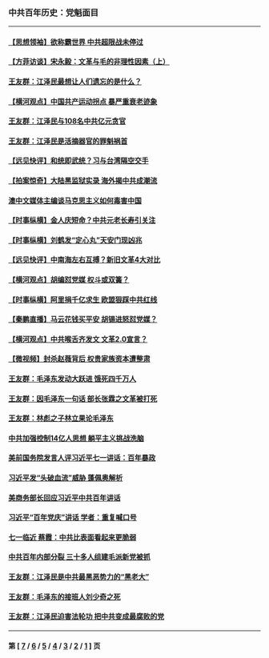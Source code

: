 ### 中共百年历史：党魁面目
---
#### [【思想领袖】欲称霸世界 中共超限战未停过](../../pages/nf1176107/n13745142.md?01010430) 
#### [【方菲访谈】宋永毅：文革与毛的非理性因素（上）](../../pages/nf1176107/n13469956.md?01010430) 
#### [王友群：江泽民最想让人们遗忘的是什么？](../../pages/nf1176107/n13408949.md?01010430) 
#### [【横河观点】中国共产运动拐点 暴严重衰老迹象](../../pages/nf1176107/n13388333.md?01010430) 
#### [王友群：江泽民与108名中共亿元贪官](../../pages/nf1176107/n13352358.md?01010430) 
#### [王友群：江泽民是活摘器官的罪魁祸首](../../pages/nf1176107/n13336903.md?01010430) 
#### [【远见快评】和统即武统？习与台湾隔空交手](../../pages/nf1176107/n13297739.md?01010430) 
#### [【拍案惊奇】大陆黑监狱实录 海外揭中共成潮流](../../pages/nf1176107/n13288853.md?01010430) 
#### [澳中文媒体主编谈马克思主义如何毒害中国](../../pages/nf1176107/n13257387.md?01010430) 
#### [【时事纵横】金人庆短命？中共元老长寿引关注](../../pages/nf1176107/n13217934.md?01010430) 
#### [【时事纵横】刘鹤发“定心丸”天安门现凶兆](../../pages/nf1176107/n13215416.md?01010430) 
#### [【远见快评】中南海左右互搏？新旧文革4大对比](../../pages/nf1176107/n13214745.md?01010430) 
#### [【横河观点】胡编怼党媒 权斗或双簧？](../../pages/nf1176107/n13210864.md?01010430) 
#### [【时事纵横】阿里捐千亿求生 欧盟狠踩中共红线](../../pages/nf1176107/n13206431.md?01010430) 
#### [【秦鹏直播】马云花钱买平安 胡锡进怒怼党媒？](../../pages/nf1176107/n13206392.md?01010430) 
#### [【横河观点】中共喉舌齐发文 文革2.0宣言？](../../pages/nf1176107/n13201248.md?01010430) 
#### [【微视频】封杀赵薇背后 权贵家族资本遭整肃](../../pages/nf1176107/n13197798.md?01010430) 
#### [王友群：毛泽东发动大跃进 饿死四千万人](../../pages/nf1176107/n13177158.md?01010430) 
#### [王友群：因毛泽东一句话 部长张霖之文革被打死](../../pages/nf1176107/n13161711.md?01010430) 
#### [王友群：林彪之子林立果论毛泽东](../../pages/nf1176107/n13128622.md?01010430) 
#### [中共加强控制14亿人思想 躺平主义挑战洗脑](../../pages/nf1176107/n13094299.md?01010430) 
#### [美前国务院发言人评习近平七一讲话：百年暴政](../../pages/nf1176107/n13066986.md?01010430) 
#### [习近平发“头破血流”威胁 蓬佩奥解析](../../pages/nf1176107/n13063604.md?01010430) 
#### [美商务部长回应习近平中共百年讲话](../../pages/nf1176107/n13062903.md?01010430) 
#### [习近平“百年党庆”讲话 学者：重复喊口号](../../pages/nf1176107/n13061411.md?01010430) 
#### [七一临近 蔡霞：中共比表面看起来更脆弱](../../pages/nf1176107/n13056418.md?01010430) 
#### [中共百年内部分裂 三十多人组建毛派新党被抓](../../pages/nf1176107/n13044023.md?01010430) 
#### [王友群：江泽民是中共最黑恶势力的“黑老大”](../../pages/nf1176107/n13022180.md?01010430) 
#### [王友群：毛泽东的接班人刘少奇之死](../../pages/nf1176107/n12991772.md?01010430) 
#### [王友群：江泽民迫害法轮功 把中共变成最腐败的党](../../pages/nf1176107/n12947347.md?01010430) 

---
#### 第 [ [7](./7.md?01010430) / [6](./6.md?01010430) / [5](./5.md?01010430) / [4](./4.md?01010430) / [3](./3.md?01010430) / [2](./2.md?01010430) / [1](./1.md?01010430) ] 页
